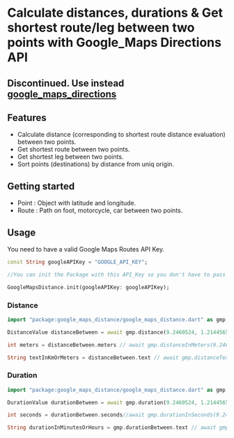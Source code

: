 <!--
This README describes the package. If you publish this package to pub.dev,
this README's contents appear on the landing page for your package.

For information about how to write a good package README, see the guide for
[writing package pages](https://dart.dev/guides/libraries/writing-package-pages).

For general information about developing packages, see the Dart guide for
[creating packages](https://dart.dev/guides/libraries/create-library-packages)
and the Flutter guide for
[developing packages and plugins](https://flutter.dev/developing-packages).
-->

# Calculate distances, durations & Get shortest route/leg between two points with Google_Maps Directions API

## Discontinued. Use instead [google_maps_directions](https://pub.dev/packages/google_maps_directions)

## Features

- Calculate distance (corresponding to shortest route distance evaluation) between two points.
- Get shortest route between two points.
- Get shortest leg between two points.
- Sort points (destinations) by distance from uniq origin.

## Getting started

- Point : Object with latitude and longitude.
- Route : Path on foot, motorcycle, car between two points.

## Usage

You need to have a valid Google Maps Routes API Key.

```dart
const String googleAPIKey = "GOOGLE_API_KEY";

//You can init the Package with this API_Key so you don't have to pass it as an argument to it's methods.

GoogleMapsDistance.init(googleAPIKey: googleAPIKey);
```

### Distance

```dart
import "package:google_maps_distance/google_maps_distance.dart" as gmp;

DistanceValue distanceBetween = await gmp.distance(9.2460524, 1.2144565, 6.1271617, 1.2345417, googleAPIKey : googleAPIKey); //gmp.distance(9.2460524, 1.2144565, 6.1271617, 1.2345417) or without passing the API_KEY if the plugin is already initialized with it's value.

int meters = distanceBetween.meters // await gmp.distanceInMeters(9.2460524, 1.2144565, 6.1271617, 1.2345417, googleAPIKey : googleAPIKey);

String textInKmOrMeters = distanceBetween.text // await gmp.distanceText(9.2460524, 1.2144565, 6.1271617, 1.2345417, googleAPIKey : googleAPIKey);
```

### Duration

```dart
import "package:google_maps_distance/google_maps_distance.dart" as gmp;

DurationValue durationBetween = await gmp.duration(9.2460524, 1.2144565, 6.1271617, 1.2345417, googleAPIKey : googleAPIKey);

int seconds = durationBetween.seconds//await gmp.durationInSeconds(9.2460524, 1.2144565, 6.1271617, 1.2345417, googleAPIKey : googleAPIKey);

String durationInMinutesOrHours = gmp.durationBetween.text // await gmp.durationText(9.2460524, 1.2144565, 6.1271617, 1.2345417, googleAPIKey : googleAPIKey);
```
